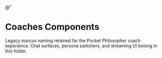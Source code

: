 @"

# Coaches Components

Legacy marcus naming retained for the Pocket Philosopher coach experience. Chat surfaces, persona switchers, and streaming UI belong in this folder.
